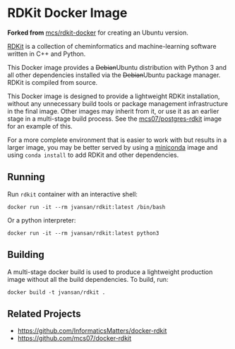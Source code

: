 # RDKit Docker Image

**Forked from** [mcs/rdkit-docker](https://github.com/mcs07/docker-rdkit) for creating an Ubuntu version.

[RDKit](https://github.com/rdkit/rdkit) is a collection of cheminformatics and machine-learning software written in C++ and Python.

This Docker image provides a ~~Debian~~Ubuntu distribution with Python 3 and all other dependencies installed via the ~~Debian~~Ubuntu package manager. RDKit is compiled from source.

This Docker image is designed to provide a lightweight RDKit installation, without any unnecessary build tools or package management infrastructure in the final image. Other images may inherit from it, or use it as an earlier stage in a multi-stage build process. See the [mcs07/postgres-rdkit](https://github.com/mcs07/docker-postgres-rdkit) image for an example of this.

For a more complete environment that is easier to work with but results in a larger image, you may be better served by using a [miniconda](https://hub.docker.com/r/continuumio/miniconda3/) image and using `conda install` to add RDKit and other dependencies.

## Running

Run `rdkit` container with an interactive shell:

    docker run -it --rm jvansan/rdkit:latest /bin/bash

Or a python interpreter:

    docker run -it --rm jvansan/rdkit:latest python3

## Building

A multi-stage docker build is used to produce a lightweight production image without all the build dependencies. To build, run:

    docker build -t jvansan/rdkit .

## Related Projects

- https://github.com/InformaticsMatters/docker-rdkit
- https://github.com/mcs07/docker-rdkit
